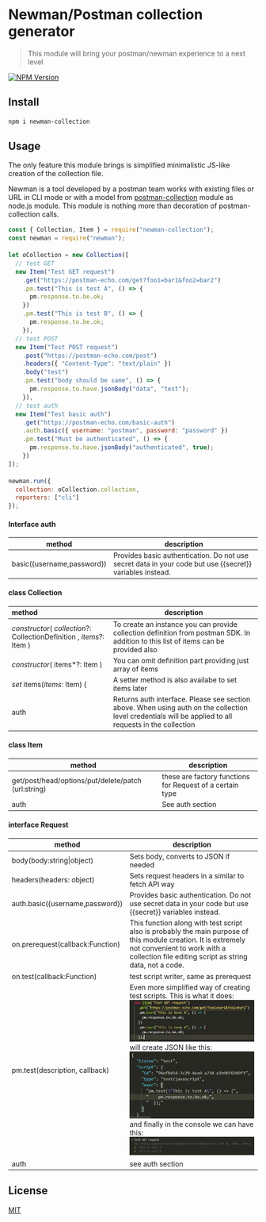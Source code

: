 # Newman/Postman collection generator

> This module will bring your postman/newman experience to a next level

[![NPM Version][npm-image]][npm-url]

## Install

```bash
npm i newman-collection
```

## Usage

The only feature this module brings is simplified minimalistic JS-like creation of the collection file.

Newman is a tool developed by a postman team works with existing files or URL in CLI mode or with a model from [postman-collection][postman-collection] module as node.js module. This module is nothing more than decoration of postman-collection calls.

```js
const { Collection, Item } = require("newman-collection");
const newman = require("newman");

let oCollection = new Collection([
  // test GET
  new Item("Test GET request")
    .get("https://postman-echo.com/get?foo1=bar1&foo2=bar2")
    .pm.test("This is test A", () => {
      pm.response.to.be.ok;
    })
    .pm.test("This is test B", () => {
      pm.response.to.be.ok;
    }),
  // test POST
  new Item("Test POST request")
    .post("https://postman-echo.com/post")
    .headers({ "Content-Type": "text/plain" })
    .body("test")
    .pm.test("body should be same", () => {
      pm.response.to.have.jsonBody("data", "test");
    }),
  // test auth
  new Item("Test basic auth")
    .get("https://postman-echo.com/basic-auth")
    .auth.basic({ username: "postman", password: "password" })
    .pm.test("Must be authenticated", () => {
      pm.response.to.have.jsonBody("authenticated", true);
    })
]);

newman.run({
  collection: oCollection.collection,
  reporters: ["cli"]
});
```

#### Interface auth

| method                     | description                                                                                              |
| -------------------------- | -------------------------------------------------------------------------------------------------------- |
| basic({username,password}) | Provides basic authentication. Do not use secret data in your code but use {{secret}} variables instead. |



#### class Collection

| method                                                                | description                                                                                                                                             |
|:--------------------------------------------------------------------- | ------------------------------------------------------------------------------------------------------------------------------------------------------- |
| _constructor_( _collection_?: CollectionDefinition , _items_?: Item ) | To create an instance you can provide collection definition from postman SDK. In addition to this list of items can be provided also                    |
| _constructor_( items\*?: Item )                                       | You can omit definition part providing just array of items                                                                                              |
| _set_ items(_items_: Item) {                                          | A setter method is also availabe to set items later                                                                                                     |
| auth                                                                  | Returns auth interface. Please see section above. When using auth on the collection level credentials will be applied to all requests in the collection |

#### class Item

| method                                              | description                                               |
| --------------------------------------------------- | --------------------------------------------------------- |
| get/post/head/options/put/delete/patch (url:string) | these are factory functions for Request of a certain type |
| auth                                                | See auth section                                          |

#### interface Request

| method                           | description                                                                                                                                                                                                                                                                                                                                                                        |
| -------------------------------- | ---------------------------------------------------------------------------------------------------------------------------------------------------------------------------------------------------------------------------------------------------------------------------------------------------------------------------------------------------------------------------------- |
| body(body:string\|object)        | Sets body, converts to JSON if needed                                                                                                                                                                                                                                                                                                                                              |
| headers(headers: object)         | Sets request headers in a similar to fetch API way                                                                                                                                                                                                                                                                                                                                 |
| auth.basic({username,password})  | Provides basic authentication. Do not use secret data in your code but use {{secret}} variables instead.                                                                                                                                                                                                                                                                           |
| on.prerequest(callback:Function) | This function along with test script also is probably the main purpose of this module creation. It is extremely not convenient to work with a collection file editing script as string data, not a code.                                                                                                                                                                           |
| on.test(callback:Function)       | test script writer, same as prerequest                                                                                                                                                                                                                                                                                                                                             |
| pm.test(description, callback)   | Even more simplified way of creating test scripts. This is what it does:<br/>  ![image-20200218170449413](docs/img/image-20200218170449413.png)<br/>  will create JSON like this:<br/>  ![image-20200218180458079](docs/img/image-20200218180458079.png)<br/>  and finally in the console we can have this:<br/>  ![image-20200218170733249](docs/img/image-20200218170733249.png) |
| auth                             | see auth section                                                                                                                                                                                                                                                                                                                                                                   |

## License

[MIT](http://vjpr.mit-license.org)

[npm-image]: https://img.shields.io/npm/v/newman-collection.svg
[npm-url]: https://npmjs.org/package/newman-collection
[travis-image]: https://img.shields.io/travis/live-js/newman-collection/master.svg
[coveralls-image]: https://img.shields.io/coveralls/live-js/newman-collection/master.svg
[coveralls-url]: https://coveralls.io/r/live-js/newman-collection?branch=master
[postman-collection]: https://github.com/postmanlabs/postman-collection
